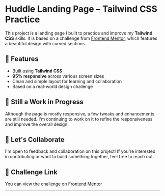 # Huddle Landing Page – Tailwind CSS Practice

This project is a landing page I built to practice and improve my **Tailwind CSS** skills. It is based on a challenge from [Frontend Mentor](https://www.frontendmentor.io/challenges/huddle-landing-page-with-curved-sections-5ca5ecd01e82137ec91a50f2), which features a beautiful design with curved sections.

## 🔧 Features

- Built using **Tailwind CSS**
- **95% responsive** across various screen sizes
- Clean and simple layout for learning and collaboration
- Based on a real-world design challenge

## 🚧 Still a Work in Progress

Although the page is mostly responsive, a few tweaks and enhancements are still needed. I'm continuing to work on it to refine the responsiveness and improve the overall design.

## 🤝 Let's Collaborate

I'm open to feedback and collaboration on this project! If you're interested in contributing or want to build something together, feel free to reach out.

## 🔗 Challenge Link

You can view the challenge on [Frontend Mentor](https://www.frontendmentor.io/challenges/huddle-landing-page-with-curved-sections-5ca5ecd01e82137ec91a50f2)

---

